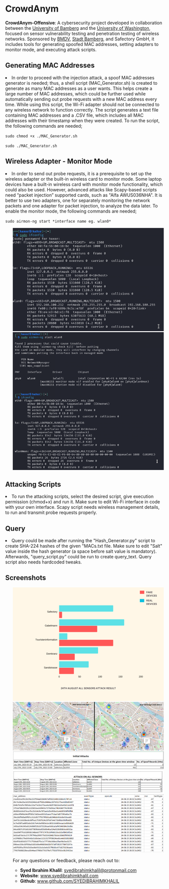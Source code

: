 # CrowdAnym

**CrowdAnym-Offensive**: A cybersecurity project developed in collaboration between the [University of Bamberg](https://www.uni-bamberg.de/en/forschung/wissenschaftl-einrichtungen/forschungs-labs/smart-city-research-lab/translate-to-1-english-projektarchiv/translate-to-1-english-crowdanym/) and the [University of Washington](https://www.uwb.edu/news/2023/10/13/researching-security-and-privacy-for-smart-cities), focused on sensor vulnerability testing and penetration testing of wireless networks. Sponsored by [BMDV](https://bmdv.bund.de/SharedDocs/DE/Artikel/DG/mfund-projekte/crowdanym.html), [Stadt Bamberg](https://smartcity.bamberg.de/2023/08/24/crowdanym-misst-via-sensoren-wie-voll-es-in-bamberg-ist/), and Safectory GmbH, it includes tools for generating spoofed MAC addresses, setting adapters to monitor mode, and executing attack scripts.

<h2>Generating MAC Addresses</h2>
<li>In order to proceed with the injection attack, a spoof MAC addresses generator is needed; thus, a shell script (MAC_Generator.sh) is created to generate as many MAC addresses as a user wants. This helps create a large number of MAC addresses, which could be further used while automatically sending out probe requests with a new MAC address every time. While using this script, the Wi-Fi adapter should not be connected to any wireless network to function correctly. The script generates a text file containing MAC addresses and a .CSV file, which includes all MAC addresses with their timestamp when they were created. To run the script, the following commands are needed;</li>
</ul><ul>
</ul><p><code >sudo chmod +x ./MAC_Generator.sh</code></p><ul>
</ul>
<p><code >sudo ./MAC_Generator.sh </code></p>
<h2>Wireless Adapter - Monitor Mode</h2>
<li>In order to send out probe requests, it is a prerequisite to set up the wireless adapter or the built-in wireless card to monitor mode. Some laptop devices have a built-in wireless card with monitor mode functionality, which could also be used. However, advanced attacks like Scapy-based scripts need “packet injection” supported cards, such as "Alfa AWUS036NHA". It is better to use two adapters, one for separately monitoring the network packets and one adapter for packet injection, to analyze the data later. To enable the monitor mode, the following commands are needed;</li>
</ul>
<p><code >sudo airmon-ng start *interface name eg. wlan0*</code></p><ul>
</ul>
<ul>

![My image](Report/images/ifconfig1.png)
![My image](Report/images/ifconfig2.png)
</ul>
<h2>Attacking Scripts</h2>
<li>To run the attacking scripts, select the desired script, give execution permission (chmod+x) and run it. Make sure to edit Wi-Fi interface in code with your own interface. Scapy script needs wireless management details, to run and transmit probe requests properly.</li>
</ul>
<h2>Query</h2>
<li>Query could be made after running the "Hash_Generator.py" script to create SHA-224 hashes of the given "MACs.txt file. Make sure to edit "Salt" value inside the hash generator (a space before salt value is mandatory). Afterwards, "query_script.py" could be run to create query_text. Query script also needs hardcoded tweaks. </li>
</ul>
<h2>Screenshots</h2>
</ul><ul>

![My image](Report/images/bargraph.png)
![My image](Report/images/heatmap.PNG)
![My image](Report/images/oldattack.png)
![My image](Report/images/Attack_on_all_sensors.PNG)
![My image](Report/images/spoofrecords.PNG)
</ul><ul>

<p>For any questions or feedback, please reach out to:

- **Syed Ibrahim Khalil**: [syedibrahimkhalil@protonmail.com](mailto:syedibrahimkhalil@protonmail.com)
- **Website**: www.syedibrahimkhalil.com
- **Github**: www.github.com/SYEDIBRAHIMKHALIL</p>
